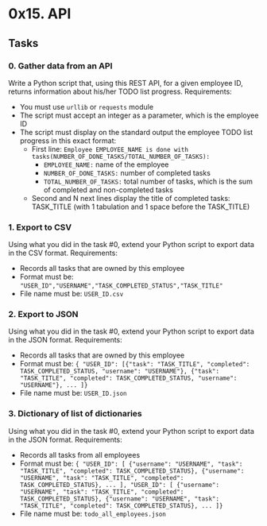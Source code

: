 # 0x15. API

## Tasks

### 0. Gather data from an API
Write a Python script that, using this REST API, for a given employee ID, returns information about his/her TODO list progress.
Requirements:
- You must use `urllib` or `requests` module
- The script must accept an integer as a parameter, which is the employee ID
- The script must display on the standard output the employee TODO list progress in this exact format:
    - First line: `Employee EMPLOYEE_NAME is done with tasks(NUMBER_OF_DONE_TASKS/TOTAL_NUMBER_OF_TASKS):`
        - `EMPLOYEE_NAME:` name of the employee
        - `NUMBER_OF_DONE_TASKS:` number of completed tasks
        - `TOTAL_NUMBER_OF_TASKS:` total number of tasks, which is the sum of completed and non-completed tasks
    - Second and N next lines display the title of completed tasks: TASK_TITLE (with 1 tabulation and 1 space before the TASK_TITLE)

### 1. Export to CSV
Using what you did in the task #0, extend your Python script to export data in the CSV format.
Requirements:
- Records all tasks that are owned by this employee
- Format must be: `"USER_ID","USERNAME","TASK_COMPLETED_STATUS","TASK_TITLE"`
- File name must be: `USER_ID.csv`

### 2. Export to JSON
Using what you did in the task #0, extend your Python script to export data in the JSON format.
Requirements:
- Records all tasks that are owned by this employee
- Format must be: `{ "USER_ID": [{"task": "TASK_TITLE", "completed": TASK_COMPLETED_STATUS, "username": "USERNAME"}, {"task": "TASK_TITLE", "completed": TASK_COMPLETED_STATUS, "username": "USERNAME"}, ... ]}`
- File name must be: `USER_ID.json`

### 3. Dictionary of list of dictionaries
Using what you did in the task #0, extend your Python script to export data in the JSON format.
Requirements:
- Records all tasks from all employees
- Format must be: `{ "USER_ID": [ {"username": "USERNAME", "task": "TASK_TITLE", "completed": TASK_COMPLETED_STATUS}, {"username": "USERNAME", "task": "TASK_TITLE", "completed": TASK_COMPLETED_STATUS}, ... ], "USER_ID": [ {"username": "USERNAME", "task": "TASK_TITLE", "completed": TASK_COMPLETED_STATUS}, {"username": "USERNAME", "task": "TASK_TITLE", "completed": TASK_COMPLETED_STATUS}, ... ]}`
- File name must be: `todo_all_employees.json`